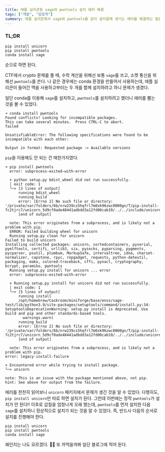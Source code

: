 ```yaml
---
title: 애플 실리콘용 sage와 pwntools 설치 에러 해결
tags: ["개발", "암호학"]
summary: 애플 실리콘에서 sage와 pwntools를 같이 설치할때 생기는 에러를 해결하는 법을 공유합니다.
---
```


### TL;DR

```
pip install unicorn
pip install pwntools
conda install sage
```
순으로 하면 된다.

CTF에서 crypto 문제를 풀 때, 수학 계산을 위해선 보통 `sage`를 쓰고, 소켓 통신을 위해선 `pwntools`를 쓴다. 나 같은 경우에는 conda 환경을 만들어서 사용하는데, 애플 실리콘이 들어간 맥을 사용하고부터는 두 개를 함께 설치하려고 하니 문제가 생겼다.

일단 conda를 이용해 `sage`를 설치하고, `pwntools`를 설치하려고 했더니 에러를 뿜는 것을 볼 수 있었다.
```
➜ conda install pwntools
Found conflicts! Looking for incompatible packages.
This can take several minutes.  Press CTRL-C to abort.
failed

UnsatisfiableError: The following specifications were found to be incompatible with each other:

Output in format: Requested package -> Available versions

```
`pip`을 이용해도 안 되는 건 매한가지였다.
```
➜ pip install pwntools
  error: subprocess-exited-with-error
  
  × python setup.py bdist_wheel did not run successfully.
  │ exit code: 1
  ╰─> [3 lines of output]
      running bdist_wheel
      running build
      error: [Errno 2] No such file or directory: '/private/var/folders/6b/nrw239cs5hqfrl7m0xk96zwc0000gn/T/pip-install-7c2tjrc7/unicorn_5d9cf0ade48441adbdd3a12fd00cab19/../../include/unicorn'
      [end of output]
  
  note: This error originates from a subprocess, and is likely not a problem with pip.
  ERROR: Failed building wheel for unicorn
  Running setup.py clean for unicorn
Failed to build unicorn
Installing collected packages: unicorn, sortedcontainers, pyserial, pyelftools, certifi, urllib3, six, pysocks, pyparsing, pygments, pycparser, psutil, plumbum, MarkupSafe, intervaltree, idna, charset-normalizer, capstone, rpyc, ropgadget, requests, python-dateutil, packaging, mako, colored-traceback, cffi, pynacl, cryptography, bcrypt, paramiko, pwntools
  Running setup.py install for unicorn ... error
  error: subprocess-exited-with-error
  
  × Running setup.py install for unicorn did not run successfully.
  │ exit code: 1
  ╰─> [5 lines of output]
      running install
      /opt/homebrew/Caskroom/miniforge/base/envs/sage-test/lib/python3.9/site-packages/setuptools/command/install.py:34: SetuptoolsDeprecationWarning: setup.py install is deprecated. Use build and pip and other standards-based tools.
        warnings.warn(
      running build
      error: [Errno 2] No such file or directory: '/private/var/folders/6b/nrw239cs5hqfrl7m0xk96zwc0000gn/T/pip-install-7c2tjrc7/unicorn_5d9cf0ade48441adbdd3a12fd00cab19/../../include/unicorn'
      [end of output]
  
  note: This error originates from a subprocess, and is likely not a problem with pip.
error: legacy-install-failure

× Encountered error while trying to install package.
╰─> unicorn

note: This is an issue with the package mentioned above, not pip.
hint: See above for output from the failure.
```
에러를 찬찬히 읽어보니 `unicorn` 패키지에서 문제가 생긴 것을 알 수 있었다. 다행히도, `pip install unicorn`만 따로 하면 설치가 된다. 그런데 이번에는 정작 `pwntools`가 설치가 안 된다!! 이후로 삽질을 엄청나게 오래 했는데, `pwntools`를 먼저 설치한 다음 `sage`를 설치하니 정상적으로 설치가 되는 것을 알 수 있었다. 즉, 반드시 다음의 순서로 설치를 진행해야 한다.
```
pip install unicorn
pip install pwntools
conda install sage
```
왜인지는 나도 모르겠다. 🤷‍♂️ 또 까먹을까봐 일단 블로그에 적어 둔다.